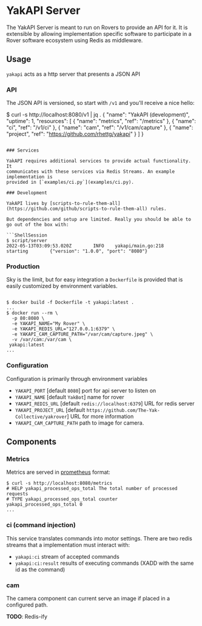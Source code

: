 # YakAPI Server

The YakAPI Server is meant to run on Rovers to provide an API for it. It is
extensible by allowing implementation specific software to participate in a
Rover software ecosystem using Redis as middleware.

## Usage

`yakapi` acts as a http server that presents a JSON API

### API

The JSON API is versioned, so start with `/v1` and you'll receive a nice hello:

$ curl -s http://localhost:8080/v1 | jq .
{
  "name": "YakAPI (development)",
  "uptime": 1,
  "resources": [
    {
      "name": "metrics",
      "ref": "/metrics"
    },
    {
      "name": "ci",
      "ref": "/v1/ci"
    },
    {
      "name": "cam",
      "ref": "/v1/cam/capture"
    },
    {
      "name": "project",
      "ref": "https://github.com/rhettg/yakapi"
    }
  ]
}
```

### Services

YakAPI requires additional services to provide actual functionality. It
communicates with these services via Redis Streams. An example implementation is
provided in [`examples/ci.py`](examples/ci.py).

### Development

YakAPI lives by [scripts-to-rule-them-all](https://github.com/github/scripts-to-rule-them-all) rules.

But dependencies and setup are limited. Really you should be able to go out of the box with:

```ShellSession
$ script/server
2022-05-13T03:09:53.020Z        INFO    yakapi/main.go:218      starting        {"version": "1.0.0", "port": "8080"}
```

### Production

Sky is the limit, but for easy integration a `Dockerfile` is provided that is easily customized by environment variables.

```ShellSession

$ docker build -f Dockerfile -t yakapi:latest .
...
$ docker run --rm \
  -p 80:8080 \
  -e YAKAPI_NAME="My Rover" \
  -e YAKAPI_REDIS_URL="127.0.0.1:6379" \
  -e YAKAPI_CAM_CAPTURE_PATH="/var/cam/capture.jpeg" \
  -v /var/cam:/var/cam \
 yakapi:latest 
...
```

### Configuration

Configuration is primarily through environment variables

* `YAKAPI_PORT` [default `8080`] port for api server to listen on
* `YAKAPI_NAME` [default `YakBot`] name for rover 
* `YAKAPI_REDIS_URL` [default `redis://localhost:6379`] URL for redis server
* `YAKAPI_PROJECT_URL` [default `https://github.com/The-Yak-Collective/yakrover`] URL for more information
* `YAKAPI_CAM_CAPTURE_PATH` path to image for camera.

## Components

### Metrics

Metrics are served in [prometheus](https://prometheus.io) format:

```ShellSession
$ curl -s http://localhost:8080/metrics
# HELP yakapi_processed_ops_total The total number of processed requests
# TYPE yakapi_processed_ops_total counter
yakapi_processed_ops_total 0
...

```

### ci (command injection)

This service translates commands into motor settings. There are two redis streams that a implementation must interact with:

* `yakapi:ci` stream of accepted commands
* `yakapi:ci:result` results of executing commands (XADD with the same id as the command)

### cam

The camera component can current serve an image if placed in a configured path.

**TODO**: Redis-ify
